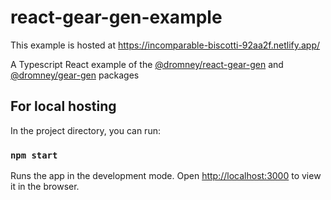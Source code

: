 # react-gear-gen-example

This example is hosted at https://incomparable-biscotti-92aa2f.netlify.app/

A Typescript React example of the [@dromney/react-gear-gen](github.com/romneyda/react-gear-gen) and [@dromney/gear-gen](github.com/romneyda/gear-gen) packages

## For local hosting

In the project directory, you can run:
### `npm start`

Runs the app in the development mode.
Open [http://localhost:3000](http://localhost:3000) to view it in the browser.